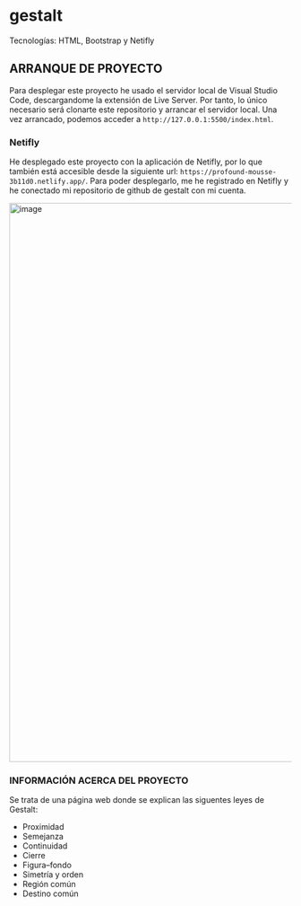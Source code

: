# gestalt

Tecnologías: HTML, Bootstrap y Netifly

## ARRANQUE DE PROYECTO
Para desplegar este proyecto he usado el servidor local de Visual Studio Code, descargandome la extensión de Live Server. Por tanto, lo único necesario será clonarte este repositorio y arrancar el servidor local. Una vez arrancado, podemos acceder a `http://127.0.0.1:5500/index.html`.

### Netifly
He desplegado este proyecto con la aplicación de Netifly, por lo que también está accesible desde la siguiente url: `https://profound-mousse-3b11d0.netlify.app/`. Para poder desplegarlo, me he registrado en Netifly y he conectado mi repositorio de github de gestalt con mi cuenta.

<img width="750" height="996" alt="image" src="https://github.com/user-attachments/assets/3f6c63d2-cf46-4a98-b90d-93a40be7ba68" />

### INFORMACIÓN ACERCA DEL PROYECTO
Se trata de una página web donde se explican las siguentes leyes de Gestalt:
- Proximidad
- Semejanza
- Continuidad
- Cierre
- Figura–fondo
- Simetría y orden
- Región común
- Destino común




